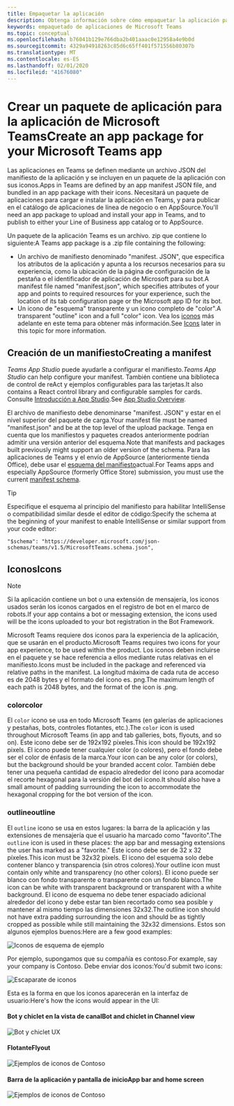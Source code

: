```yaml
---
title: Empaquetar la aplicación
description: Obtenga información sobre cómo empaquetar la aplicación para probarla, cargarla y publicarla en Microsoft Teams.
keywords: empaquetado de aplicaciones de Microsoft Teams
ms.topic: conceptual
ms.openlocfilehash: b76041b129e766dba2b401aaac0e12958a4e9b0d
ms.sourcegitcommit: 4329a94918263c85d6c65ff401f571556b80307b
ms.translationtype: MT
ms.contentlocale: es-ES
ms.lasthandoff: 02/01/2020
ms.locfileid: "41676080"
---
```

# <a name="create-an-app-package-for-your-microsoft-teams-app"></a><span data-ttu-id="b4049-104">Crear un paquete de aplicación para la aplicación de Microsoft Teams</span><span class="sxs-lookup"><span data-stu-id="b4049-104">Create an app package for your Microsoft Teams app</span></span>

<span data-ttu-id="b4049-105">Las aplicaciones en Teams se definen mediante un archivo JSON del manifiesto de la aplicación y se incluyen en un paquete de la aplicación con sus iconos.</span><span class="sxs-lookup"><span data-stu-id="b4049-105">Apps in Teams are defined by an app manifest JSON file, and bundled in an app package with their icons.</span></span> <span data-ttu-id="b4049-106">Necesitará un paquete de aplicaciones para cargar e instalar la aplicación en Teams, y para publicar en el catálogo de aplicaciones de línea de negocio o en AppSource.</span><span class="sxs-lookup"><span data-stu-id="b4049-106">You'll need an app package to upload and install your app in Teams, and to publish to either your Line of Business app catalog or to AppSource.</span></span>

<span data-ttu-id="b4049-107">Un paquete de la aplicación Teams es un archivo. zip que contiene lo siguiente:</span><span class="sxs-lookup"><span data-stu-id="b4049-107">A Teams app package is a .zip file containing the following:</span></span>

* <span data-ttu-id="b4049-108">Un archivo de manifiesto denominado "manifest. JSON", que especifica los atributos de la aplicación y apunta a los recursos necesarios para su experiencia, como la ubicación de la página de configuración de la pestaña o el identificador de aplicación de Microsoft para su bot.</span><span class="sxs-lookup"><span data-stu-id="b4049-108">A manifest file named "manifest.json", which specifies attributes of your app and points to required resources for your experience, such the location of its tab configuration page or the Microsoft app ID for its bot.</span></span>
* <span data-ttu-id="b4049-109">Un icono de "esquema" transparente y un icono completo de "color".</span><span class="sxs-lookup"><span data-stu-id="b4049-109">A transparent "outline" icon and a full "color" icon.</span></span> <span data-ttu-id="b4049-110">Vea los [iconos](#icons) más adelante en este tema para obtener más información.</span><span class="sxs-lookup"><span data-stu-id="b4049-110">See [Icons](#icons) later in this topic for more information.</span></span>

## <a name="creating-a-manifest"></a><span data-ttu-id="b4049-111">Creación de un manifiesto</span><span class="sxs-lookup"><span data-stu-id="b4049-111">Creating a manifest</span></span>

<span data-ttu-id="b4049-112">*Teams App Studio* puede ayudarle a configurar el manifiesto.</span><span class="sxs-lookup"><span data-stu-id="b4049-112">*Teams App Studio* can help configure your manifest.</span></span> <span data-ttu-id="b4049-113">También contiene una biblioteca de control de reAct y ejemplos configurables para las tarjetas.</span><span class="sxs-lookup"><span data-stu-id="b4049-113">It also contains a React control library and configurable samples for cards.</span></span> <span data-ttu-id="b4049-114">Consulte [Introducción a App Studio](~/concepts/build-and-test/app-studio-overview.md).</span><span class="sxs-lookup"><span data-stu-id="b4049-114">See [App Studio Overview](~/concepts/build-and-test/app-studio-overview.md).</span></span>

<span data-ttu-id="b4049-115">El archivo de manifiesto debe denominarse "manifest. JSON" y estar en el nivel superior del paquete de carga.</span><span class="sxs-lookup"><span data-stu-id="b4049-115">Your manifest file must be named "manifest.json" and be at the top level of the upload package.</span></span> <span data-ttu-id="b4049-116">Tenga en cuenta que los manifiestos y paquetes creados anteriormente podrían admitir una versión anterior del esquema.</span><span class="sxs-lookup"><span data-stu-id="b4049-116">Note that manifests and packages built previously might support an older version of the schema.</span></span> <span data-ttu-id="b4049-117">Para las aplicaciones de Teams y el envío de AppSource (anteriormente tienda Office), debe usar el [esquema del manifiesto](~/resources/schema/manifest-schema.md)actual.</span><span class="sxs-lookup"><span data-stu-id="b4049-117">For Teams apps and especially AppSource (formerly Office Store) submission, you must use the current [manifest schema](~/resources/schema/manifest-schema.md).</span></span>

> [!TIP]
> <span data-ttu-id="b4049-118">Especifique el esquema al principio del manifiesto para habilitar IntelliSense o compatibilidad similar desde el editor de código:</span><span class="sxs-lookup"><span data-stu-id="b4049-118">Specify the schema at the beginning of your manifest to enable IntelliSense or similar support from your code editor:</span></span>
>
> `"$schema": "https://developer.microsoft.com/json-schemas/teams/v1.5/MicrosoftTeams.schema.json",`

## <a name="icons"></a><span data-ttu-id="b4049-119">Iconos</span><span class="sxs-lookup"><span data-stu-id="b4049-119">Icons</span></span>

> [!Note]
> <span data-ttu-id="b4049-120">Si la aplicación contiene un bot o una extensión de mensajería, los iconos usados serán los iconos cargados en el registro de bot en el marco de robots.</span><span class="sxs-lookup"><span data-stu-id="b4049-120">If your app contains a bot or messaging extension, the icons used will be the icons uploaded to your bot registration in the Bot Framework.</span></span>

<span data-ttu-id="b4049-121">Microsoft Teams requiere dos iconos para la experiencia de la aplicación, que se usarán en el producto.</span><span class="sxs-lookup"><span data-stu-id="b4049-121">Microsoft Teams requires two icons for your app experience, to be used within the product.</span></span> <span data-ttu-id="b4049-122">Los iconos deben incluirse en el paquete y se hace referencia a ellos mediante rutas relativas en el manifiesto.</span><span class="sxs-lookup"><span data-stu-id="b4049-122">Icons must be included in the package and referenced via relative paths in the manifest.</span></span> <span data-ttu-id="b4049-123">La longitud máxima de cada ruta de acceso es de 2048 bytes y el formato del icono es. png.</span><span class="sxs-lookup"><span data-stu-id="b4049-123">The maximum length of each path is 2048 bytes, and the format of the icon is .png.</span></span>

### <a name="color"></a><span data-ttu-id="b4049-124">color</span><span class="sxs-lookup"><span data-stu-id="b4049-124">color</span></span>

<span data-ttu-id="b4049-125">El `color` icono se usa en todo Microsoft Teams (en galerías de aplicaciones y pestañas, bots, controles flotantes, etc.).</span><span class="sxs-lookup"><span data-stu-id="b4049-125">The `color` icon is used throughout Microsoft Teams (in app and tab galleries, bots, flyouts, and so on).</span></span> <span data-ttu-id="b4049-126">Este icono debe ser de 192x192 píxeles.</span><span class="sxs-lookup"><span data-stu-id="b4049-126">This icon should be 192x192 pixels.</span></span> <span data-ttu-id="b4049-127">El icono puede tener cualquier color (o colores), pero el fondo debe ser el color de énfasis de la marca.</span><span class="sxs-lookup"><span data-stu-id="b4049-127">Your icon can be any color (or colors), but the background should be your branded accent color.</span></span> <span data-ttu-id="b4049-128">También debe tener una pequeña cantidad de espacio alrededor del icono para acomodar el recorte hexagonal para la versión del bot del icono.</span><span class="sxs-lookup"><span data-stu-id="b4049-128">It should also have a small amount of padding surrounding the icon to accommodate the hexagonal cropping for the bot version of the icon.</span></span>

### <a name="outline"></a><span data-ttu-id="b4049-129">outline</span><span class="sxs-lookup"><span data-stu-id="b4049-129">outline</span></span>

<span data-ttu-id="b4049-130">El `outline` icono se usa en estos lugares: la barra de la aplicación y las extensiones de mensajería que el usuario ha marcado como "favorito".</span><span class="sxs-lookup"><span data-stu-id="b4049-130">The `outline` icon is used in these places: the app bar and messaging extensions the user has marked as a "favorite."</span></span> <span data-ttu-id="b4049-131">Este icono debe ser de 32 x 32 píxeles.</span><span class="sxs-lookup"><span data-stu-id="b4049-131">This icon must be 32x32 pixels.</span></span> <span data-ttu-id="b4049-132">El icono del esquema solo debe contener blanco y transparencia (sin otros colores).</span><span class="sxs-lookup"><span data-stu-id="b4049-132">Your outline icon must contain only white and transparency (no other colors).</span></span> <span data-ttu-id="b4049-133">El icono puede ser blanco con fondo transparente o transparente con un fondo blanco.</span><span class="sxs-lookup"><span data-stu-id="b4049-133">The icon can be white with transparent background or transparent with a white background.</span></span> <span data-ttu-id="b4049-134">El icono de esquema no debe tener espaciado adicional alrededor del icono y debe estar tan bien recortado como sea posible y mantener al mismo tiempo las dimensiones 32x32.</span><span class="sxs-lookup"><span data-stu-id="b4049-134">The outline icon should not have extra padding surrounding the icon and should be as tightly cropped as possible while still maintaining the 32x32 dimensions.</span></span> <span data-ttu-id="b4049-135">Estos son algunos ejemplos buenos:</span><span class="sxs-lookup"><span data-stu-id="b4049-135">Here are a few good examples:</span></span>

![Iconos de esquema de ejemplo](~/assets/images/icons/sample20x20s.png)

<span data-ttu-id="b4049-137">Por ejemplo, supongamos que su compañía es contoso.</span><span class="sxs-lookup"><span data-stu-id="b4049-137">For example, say your company is Contoso.</span></span> <span data-ttu-id="b4049-138">Debe enviar dos iconos:</span><span class="sxs-lookup"><span data-stu-id="b4049-138">You'd submit two icons:</span></span>

![Escaparate de iconos](~/assets/images/framework/framework_submit_icon.png)

<span data-ttu-id="b4049-140">Esta es la forma en que los iconos aparecerán en la interfaz de usuario:</span><span class="sxs-lookup"><span data-stu-id="b4049-140">Here's how the icons would appear in the UI:</span></span>

#### <a name="bot-and-chiclet-in-channel-view"></a><span data-ttu-id="b4049-141">Bot y chiclet en la vista de canal</span><span class="sxs-lookup"><span data-stu-id="b4049-141">Bot and chiclet in Channel view</span></span>

![Bot y chiclet UX](~/assets/images/icons/botandchiclet.png)

#### <a name="flyout"></a><span data-ttu-id="b4049-143">Flotante</span><span class="sxs-lookup"><span data-stu-id="b4049-143">Flyout</span></span>

![Ejemplos de iconos de Contoso](~/assets/images/icons/flyout.png)

#### <a name="app-bar-and-home-screen"></a><span data-ttu-id="b4049-145">Barra de la aplicación y pantalla de inicio</span><span class="sxs-lookup"><span data-stu-id="b4049-145">App bar and home screen</span></span>

![Ejemplos de iconos de Contoso](~/assets/images/icons/appbarhomescreen.png)

